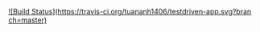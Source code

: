 [![Build Status](https://travis-ci.org/tuananh1406/testdriven-app.svg?bran
ch=master)](https://travis-ci.org/tuananh1406/testdriven-app)
